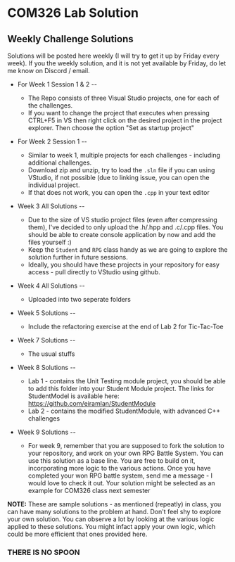 # COM326 Lab Solution
## Weekly Challenge Solutions

Solutions will be posted here weekly (I will try to get it up by Friday every week). If you the weekly solution, and it is not yet available by Friday, do let me know on Discord / email.

+ For Week 1 Session 1 & 2 --
  + The Repo consists of three Visual Studio projects, one for each of the challenges.
  + If you want to change the project that executes when pressing CTRL+F5 in VS then right click on the desired project in the project      explorer. Then choose the option "Set as startup project"

+ For Week 2 Session 1 --
  + Similar to week 1, multiple projects for each challenges - including additional challenges.  
  + Download zip and unzip, try to load the `.sln` file if you can using VStudio, if not possible (due to linking issue, you can open the individual project.
  + If that does not work, you can open the `.cpp` in your text editor  

+ Week 3 All Solutions --
  + Due to the size of VS studio project files (even after compressing them), I've decided to only upload the .h/.hpp and .c/.cpp files. You should be able to create console application by now and add the files yourself :)
  + Keep the `Student` and `RPG` class handy as we are going to explore the solution further in future sessions.
  + Ideally, you should have these projects in your repository for easy access - pull directly to VStudio using github.

+ Week 4 All Solutions --
  + Uploaded into two seperate folders  
  
+ Week 5 Solutions --
  + Include the refactoring exercise at the end of Lab 2 for Tic-Tac-Toe

+ Week 7 Solutions --
  + The usual stuffs

+ Week 8 Solutions --
  + Lab 1 - contains the Unit Testing module project, you should be able to add this folder into your Student Module project. The links for StudentModel is available here: https://github.com/eiramlan/StudentModule
  + Lab 2 - contains the modified StudentModule, with advanced C++ challenges

+ Week 9 Solutions --  
  + For week 9, remember that you are supposed to fork the solution to your repository, and work on your own RPG Battle System. You can use this solution as a base line. You are free to build on it, incorporating more logic to the various actions. Once you have completed your won RPG battle system, send me a message - I would love to check it out. Your solution might be selected as an example for COM326 class next semester

__NOTE:__ These are sample solutions - as mentioned (repeatly) in class, you can have many solutions to the problem at hand. Don't feel shy to explore your own solution. You can observe a lot by looking at the various logic applied to these solutions. You might infact apply your own logic, which could be more efficient that ones provided here.  

### THERE IS NO SPOON
